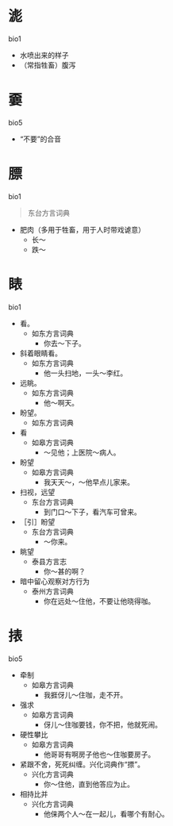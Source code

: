 # 滮
bio1
- 水喷出来的样子
- （常指牲畜）腹泻

# 嫑
bio5
- “不要”的合音

# 膘
bio1
> 东台方言词典
- 肥肉（多用于牲畜，用于人时带戏谑意）
  - 长～
  - 跌～

# 䁃
bio1
+ 看。
  * 如东方言词典
    - 你去～下子。
+ 斜着眼睛看。
  * 如东方言词典
    - 他一头扫地，一头～李红。
+ 远眺。
  * 如东方言词典
    - 他～啊天。
+ 盼望。
  * 如东方言词典
+ 看
  * 如皋方言词典
    - ～见他；上医院～病人。
+ 盼望
  * 如皋方言词典
    - 我天天～，～他早点儿家来。
+ 扫视，远望
  * 东台方言词典
    - 到门口～下子，看汽车可曾来。
+ ［引］盼望
  * 东台方言词典
    - ～你来。
+ 眺望
  * 泰县方言志
    - 你～甚的啊？
+ 暗中留心观察对方行为
  * 泰州方言词典
    - 你在远处～住他，不要让他晓得咖。

# 㧼
bio5
+ 牵制
  * 如皋方言词典
    - 我捱伢儿～住咖，走不开。
+ 强求
  * 如皋方言词典
    - 伢儿～住咖要钱，你不把，他就死闹。
+ 硬性攀比
  * 如皋方言词典
    - 他哥哥有啊房子他也～住咖要房子。
+ 紧跟不舍，死死纠缠。兴化词典作“摽”。
  * 兴化方言词典
    - 你～住他，直到他答应为止。
+ 相持比并
  * 兴化方言词典
    - 他俫两个人～在一起儿，看哪个有耐心。
